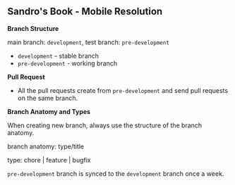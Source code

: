 ## Sandro's Book - Mobile Resolution

**Branch Structure**

main branch: `development`, test branch: `pre-development`

 - `development` - stable branch
 - `pre-development` - working branch

**Pull Request**

 - All the pull requests create from `pre-development` and send pull
   requests on the same branch.

**Branch Anatomy and Types**

When creating new branch, always use the structure of the branch anatomy.

branch anatomy: type/title

type: chore | feature | bugfix

`pre-development` branch is synced to the `development` branch once a week.